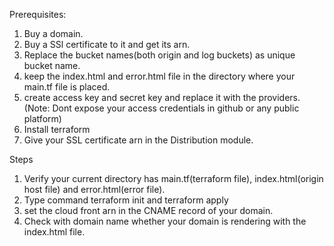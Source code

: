 Prerequisites:
1. Buy a domain.
2. Buy a SSl certificate to it and get its arn.
3. Replace the bucket names(both origin and log buckets) as unique bucket name.
3. keep the index.html and error.html file in the directory where your main.tf file is placed.
4. create access key and secret key and replace it with the providers.(Note: Dont expose your access credentials in github or any public platform)
5. Install terraform
6. Give your SSL certificate arn in the Distribution module.

Steps
1. Verify your current directory has main.tf(terraform file), index.html(origin host file) and error.html(error file).
2. Type command terraform init and terraform apply
3. set the cloud front arn in the CNAME record of your domain.
4. Check with domain name whether your domain is rendering with the index.html file. 
